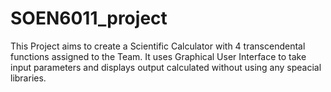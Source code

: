 # SOEN6011_project
This Project aims to create a Scientific Calculator with 4 transcendental functions assigned to the Team.
It uses Graphical User Interface to take input parameters and displays output calculated without using any speacial libraries.

